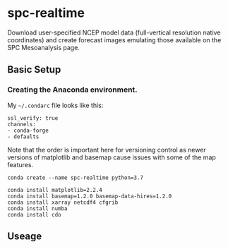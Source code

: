 # spc-realtime
Download user-specified NCEP model data (full-vertical resolution native coordinates) and create forecast images emulating those available on the SPC Mesoanalysis page. 

## Basic Setup
### Creating the Anaconda environment. 
My `~/.condarc` file looks like this:
```
ssl_verify: true
channels:
- conda-forge
- defaults
```
Note that the order is important here for versioning control as newer versions of matplotlib and basemap cause issues with some of the map features.
```
conda create --name spc-realtime python=3.7

conda install matplotlib=2.2.4
conda install basemap=1.2.0 basemap-data-hires=1.2.0
conda install xarray netcdf4 cfgrib
conda install numba
conda install cdo
```

## Useage
